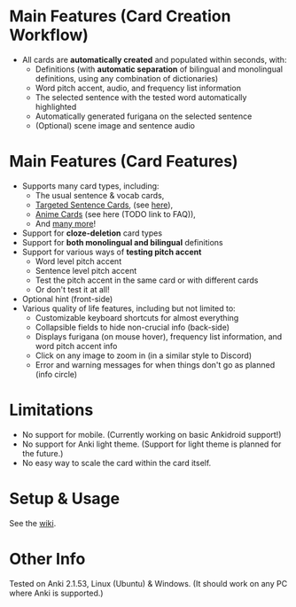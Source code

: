 
<!--
TODO gif showing the main features of the card type
-->

# Main Features (Card Creation Workflow)
* All cards are **automatically created** and populated within seconds, with:
   * Definitions (with **automatic separation** of bilingual and monolingual definitions, using any combination of dictionaries)
   * Word pitch accent, audio, and frequency list information
   * The selected sentence with the tested word automatically highlighted
   * Automatically generated furigana on the selected sentence
   * (Optional) scene image and sentence audio

# Main Features (Card Features)
* Supports many card types, including:
   * The usual sentence & vocab cards,
   * [Targeted Sentence Cards](https://tatsumoto.neocities.org/blog/discussing-various-card-templates.html#targeted-sentence-cards-or-mpvacious-cards),
     (see [here](https://github.com/Aquafina-water-bottle/jp-mining-note/wiki/CardTypes#targetted-sentence-card-tsc)),
   * [Anime Cards](https://animecards.site/ankicards/#anime-cardsword-context-cards)
     (see here (TODO link to FAQ)),
   * And [many more](https://github.com/Aquafina-water-bottle/jp-mining-note/wiki/CardTypes)!
* Support for **cloze-deletion** card types
* Support for **both monolingual and bilingual** definitions
* Support for various ways of **testing pitch accent**
   * Word level pitch accent
   * Sentence level pitch accent
   * Test the pitch accent in the same card or with different cards
   * Or don't test it at all!
* Optional hint (front-side)
* Various quality of life features, including but not limited to:
    * Customizable keyboard shortcuts for almost everything
    * Collapsible fields to hide non-crucial info (back-side)
    * Displays furigana (on mouse hover), frequency list information, and word pitch accent info
    * Click on any image to zoom in (in a similar style to Discord)
    * Error and warning messages for when things don't go as planned (info circle)

# Limitations
* No support for mobile. (Currently working on basic Ankidroid support!)
* No support for Anki light theme. (Support for light theme is planned for the future.)
* No easy way to scale the card within the card itself.

# Setup & Usage
See the [wiki](https://github.com/Aquafina-water-bottle/jp-mining-note/wiki).

# Other Info
Tested on Anki 2.1.53, Linux (Ubuntu) & Windows.
(It should work on any PC where Anki is supported.)


